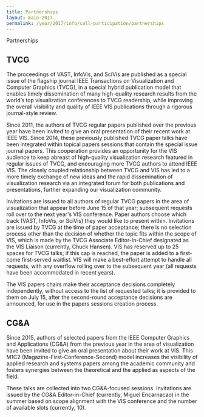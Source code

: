 ```yaml
---
title: Partnerships
layout: main-2017
permalink: /year/2017/info/call-participation/partnerships
---
```

Partnerships

## TVCG

The proceedings of VAST, InfoVis, and SciVis are published as a special issue of the flagship journal IEEE Transactions on Visualization and Computer Graphics (TVCG), in a special hybrid publication model that enables timely dissemination of many high-quality research results from the world’s top visualization conferences to TVCG readership, while improving the overall visibility and quality of IEEE VIS publications through a rigorous journal-style review. 

Since 2011, the authors of TVCG regular papers published over the previous year have been invited to give an oral presentation of their recent work at IEEE VIS. Since 2014, these previously published TVCG paper talks have been integrated within topical papers sessions that contain the special issue journal papers. This cooperation provides an opportunity for the VIS audience to keep abreast of high-quality visualization research featured in regular issues of TVCG, and encouraging more TVCG authors to attend IEEE VIS. The closely coupled relationship between TVCG and VIS has led to a more timely exchange of new ideas and the rapid dissemination of visualization research via an integrated forum for both publications and presentations, further expanding our visualization community.

Invitations are issued to all authors of regular TVCG papers in the area of visualization that appear before June 15 of that year; subsequent requests roll over to the next year's VIS conference. Paper authors choose which track (VAST, InfoVis, or SciVis) they would like to present within. Invitations are issued by TVCG at the time of paper acceptance; there is no selection process other than the decision of whether the topic fits within the scope of VIS, which is made by the TVCG Associate Editor-In-Chief designated as the VIS Liaison (currently, Chuck Hansen). VIS has reserved up to 25 spaces for TVCG talks; if this cap is reached, the paper is added to a first-come first-served waitlist. VIS will make a best-effort attempt to handle all requests, with any overflow rolling over to the subsequent year (all requests have been accommodated in recent years).

The VIS papers chairs make their acceptance decisions completely independently, without access to the list of requested talks; it is provided to them on July 15, after the second-round acceptance decisions are announced, for use in the papers sessions creation process. 

## CG&A
	
Since 2015, authors of selected papers from the IEEE Computer Graphics and Applications (CG&A) from the previous year in the area of visualization have been invited to give an oral presentation about their work at VIS. This M1C2 (Magazine-First-Conference-Second) model increases the visibility of applied research and systems papers among the academic community and fosters synergies between the theoretical and the applied as aspects of the field.

These talks are collected into two CG&A-focused sessions. Invitations are issued by the CG&A Editor-in-Chief (currently, Miguel Encarnacao) in the summer based on scope alignment with the VIS conference and the number of available slots (currently, 10). 
